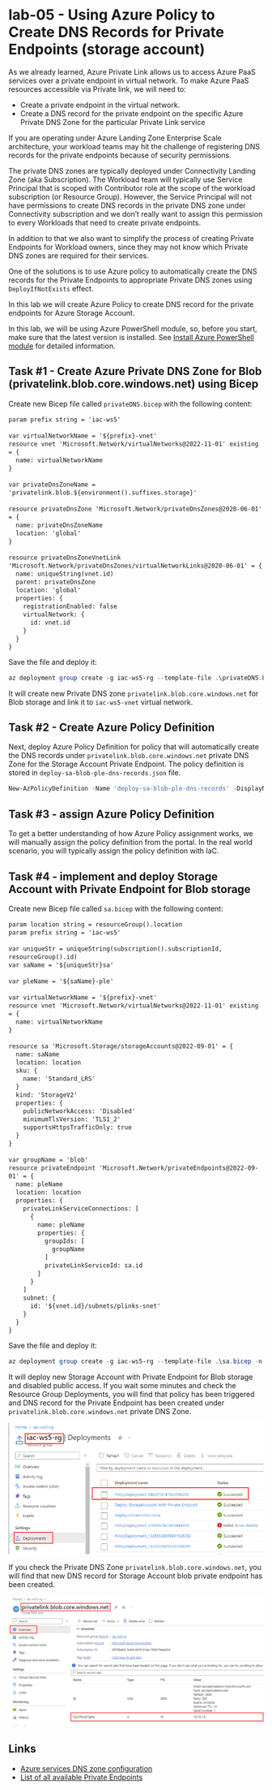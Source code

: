 # lab-05 - Using Azure Policy to Create DNS Records for Private Endpoints (storage account)

As we already learned, Azure Private Link allows us to access Azure PaaS services over a private endpoint in virtual network. To make Azure PaaS resources accessible via Private link, we will need to:

- Create a private endpoint in the virtual network.
- Create a DNS record for the private endpoint on the specific Azure Private DNS Zone for the particular Private Link service

If you are operating under Azure Landing Zone Enterprise Scale architecture, your workload teams may hit the challenge of registering DNS records for the private endpoints because of security permissions. 

The private DNS zones are typically deployed under Connectivity Landing Zone (aka Subscription). The Workload team will typically use Service Principal that is scoped with Contributor role at the scope of the workload subscription (or Resource Group). However, the Service Principal will not have permissions to create DNS records in the private DNS zone under Connectivity subscription and we don’t really want to assign this permission to every Workloads that need to create private endpoints. 

In addition to that we also want to simplify the process of creating Private Endpoints for Workload owners, since they may not know which Private DNS zones are required for their services. 

One of the solutions is to use Azure policy to automatically create the DNS records for the Private Endpoints to appropriate Private DNS zones using `DeployIfNotExists` effect.

In this lab we will create Azure Policy to create DNS record for the private endpoints for Azure Storage Account.

In this lab, we will be using Azure PowerShell module, so, before you start, make sure that the latest version is installed. See [Install Azure PowerShell module](https://learn.microsoft.com/en-us/powershell/azure/install-azure-powershell) for detailed information.

## Task #1 - Create Azure Private DNS Zone for Blob (privatelink.blob.core.windows.net) using Bicep

Create new Bicep file called `privateDNS.bicep` with the following content:

```bicep 
param prefix string = 'iac-ws5'

var virtualNetworkName = '${prefix}-vnet'
resource vnet 'Microsoft.Network/virtualNetworks@2022-11-01' existing = {
  name: virtualNetworkName
}

var privateDnsZoneName = 'privatelink.blob.${environment().suffixes.storage}' 

resource privateDnsZone 'Microsoft.Network/privateDnsZones@2020-06-01' = {
  name: privateDnsZoneName
  location: 'global'
}

resource privateDnsZoneVnetLink 'Microsoft.Network/privateDnsZones/virtualNetworkLinks@2020-06-01' = {
  name: uniqueString(vnet.id)
  parent: privateDnsZone
  location: 'global'
  properties: {
    registrationEnabled: false
    virtualNetwork: {
      id: vnet.id
    }
  }  
}
```

Save the file and deploy it: 

```powershell
az deployment group create -g iac-ws5-rg --template-file .\privateDNS.bicep -n 'Deploy-Private-DNS-Zone'
```

It will create new Private DNS zone `privatelink.blob.core.windows.net` for Blob storage and link it to `iac-ws5-vnet` virtual network.

## Task #2 - Create Azure Policy Definition

Next, deploy Azure Policy Definition for policy that will automatically create the DNS records under `privatelink.blob.core.windows.net` private DNS Zone for the Storage Account Private Endpoint. 
The policy definition is stored in `deploy-sa-blob-ple-dns-records.json` file.

```powershell	
New-AzPolicyDefinition -Name 'deploy-sa-blob-ple-dns-records' -DisplayName 'Deploy Storage Account Blob Private Endpoint DNS Record' -Policy 'deploy-sa-blob-ple-dns-records.json'
```

## Task #3 - assign Azure Policy Definition

To get a better understanding of how Azure Policy assignment works, we will manually assign the policy definition from the portal. In the real world scenario, you will typically assign the policy definition with IaC.


## Task #4 - implement and deploy Storage Account with Private Endpoint for Blob storage

Create new Bicep file called `sa.bicep` with the following content:

```bicep
param location string = resourceGroup().location
param prefix string = 'iac-ws5'

var uniqueStr = uniqueString(subscription().subscriptionId, resourceGroup().id)
var saName = '${uniqueStr}sa'

var pleName = '${saName}-ple'

var virtualNetworkName = '${prefix}-vnet'
resource vnet 'Microsoft.Network/virtualNetworks@2022-11-01' existing = {
  name: virtualNetworkName
}

resource sa 'Microsoft.Storage/storageAccounts@2022-09-01' = {
  name: saName
  location: location
  sku: {
    name: 'Standard_LRS'
  }
  kind: 'StorageV2'
  properties: {
    publicNetworkAccess: 'Disabled'
    minimumTlsVersion: 'TLS1_2'
    supportsHttpsTrafficOnly: true
  }
}

var groupName = 'blob'
resource privateEndpoint 'Microsoft.Network/privateEndpoints@2022-09-01' = {
  name: pleName
  location: location
  properties: {
    privateLinkServiceConnections: [
      {
        name: pleName
        properties: {
          groupIds: [
            groupName
          ]
          privateLinkServiceId: sa.id
        }
      }
    ]
    subnet: {
      id: '${vnet.id}/subnets/plinks-snet'
    }
  }
}
```

Save the file and deploy it:

```powershell	
az deployment group create -g iac-ws5-rg --template-file .\sa.bicep -n 'Deploy-StorageAccount-With-Private-Endpoint'
```

It will deploy new Storage Account with Private Endpoint for Blob storage and disabled public access. If you wait some minutes and check the Resource Group Deployments, you will find that policy has been triggered and DNS record for the Private Endpoint has been created under `privatelink.blob.core.windows.net` private DNS Zone.

![image](../../assets/images/lab-05/policy1.png)

If you check the Private DNS Zone `privatelink.blob.core.windows.net`, you will find that new DNS record for Storage Account blob private endpoint has been created.

![image](../../assets/images/lab-05/policy2.png)

## Links

- [Azure services DNS zone configuration](https://learn.microsoft.com/en-us/azure/private-link/private-endpoint-dns#azure-services-dns-zone-configuration)
- [List of all available Private Endpoints](https://learn.microsoft.com/en-us/azure/private-link/private-endpoint-overview#private-link-resource)